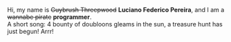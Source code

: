 Hi, my name is ~~Guybrush Threepwood~~ **Luciano Federico Pereira**, and I am a ~~wannabe pirate~~ **programmer**.<br>A short song: 4 bounty of doubloons gleams in the sun, a treasure hunt has just begun! Arrr!
